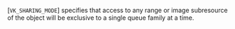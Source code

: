 [`VK_SHARING_MODE`] specifies that access to any range or
image subresource of the object will be exclusive to a single queue
family at a time.